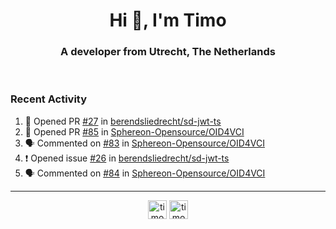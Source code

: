 <h1 align="center">Hi 👋, I'm Timo</h1>
<h3 align="center">A developer from Utrecht, The Netherlands</h3>
<br/>
<!-- https://github.com/rahuldkjain/github-profile-readme-generator --!>

<!--  <p align="left"><img src="https://github-readme-stats.vercel.app/api?username=timoglastra&show_icons=true&count_private=true&" alt="timoglastra" /></p> --!>

<!--
Github language stats
<p align="left"><img src="https://github-readme-stats.vercel.app/api/top-langs/?username=timoglastra&layout=compact" alt="timoglastra" /><p>
-->

<!-- Codestats language stats -->
<!-- <p align="left"><img src="https://codestats-readme.vercel.app/api/top-langs/?username=timoglastra&layout=compact&language_count=12" alt="timoglastra" /><p>    --!>
  
<h3>Recent Activity</h3>

<!--START_SECTION:activity-->
1. 💪 Opened PR [#27](https://github.com/berendsliedrecht/sd-jwt-ts/pull/27) in [berendsliedrecht/sd-jwt-ts](https://github.com/berendsliedrecht/sd-jwt-ts)
2. 💪 Opened PR [#85](https://github.com/Sphereon-Opensource/OID4VCI/pull/85) in [Sphereon-Opensource/OID4VCI](https://github.com/Sphereon-Opensource/OID4VCI)
3. 🗣 Commented on [#83](https://github.com/Sphereon-Opensource/OID4VCI/pull/83#issuecomment-1893394611) in [Sphereon-Opensource/OID4VCI](https://github.com/Sphereon-Opensource/OID4VCI)
4. ❗ Opened issue [#26](https://github.com/berendsliedrecht/sd-jwt-ts/issues/26) in [berendsliedrecht/sd-jwt-ts](https://github.com/berendsliedrecht/sd-jwt-ts)
5. 🗣 Commented on [#84](https://github.com/Sphereon-Opensource/OID4VCI/issues/84#issuecomment-1892979954) in [Sphereon-Opensource/OID4VCI](https://github.com/Sphereon-Opensource/OID4VCI)
<!--END_SECTION:activity-->

---

<p align="center">
<a href="https://twitter.com/timoglastra" target="blank"><img align="center" src="https://cdn.jsdelivr.net/npm/simple-icons@3.0.1/icons/twitter.svg" alt="timoglastra" height="30" width="30" /></a>
<a href="https://linkedin.com/in/timoglastra" target="blank"><img align="center" src="https://cdn.jsdelivr.net/npm/simple-icons@3.0.1/icons/linkedin.svg" alt="timoglastra" height="30" width="30" /></a>
</p>



